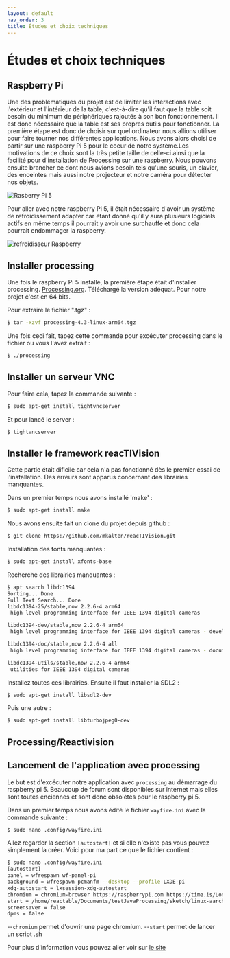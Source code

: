 ```yaml
---
layout: default
nav_order: 3
title: Études et choix techniques
---
```


# Études et choix techniques

## Raspberry Pi

Une des problématiques du projet est de limiter les interactions avec l'extérieur et l'intérieur de la table, c'est-à-dire qu'il faut que la table soit besoin du minimum de périphériques rajoutés à son bon fonctionnement. Il est donc nécessaire que la table est ses propres outils pour fonctionner. La première étape est donc de choisir sur quel ordinateur nous allions utiliser pour faire tourner nos différentes applications. Nous avons alors choisi de partir sur une raspberry Pi 5 pour le coeur de notre système.Les motivations de ce choix sont la très petite taille de celle-ci ainsi que la facilité pour d'installation de Processing sur une raspberry. Nous pouvons ensuite brancher ce dont nous avions besoin tels qu'une souris, un clavier, des enceintes mais aussi notre projecteur et notre caméra pour détecter nos objets.

![Rasberry Pi 5](images/Raspberry.jpg)

Pour aller avec notre raspberry Pi 5, il était nécessaire d'avoir un système de refroidissement adapter car étant donné qu'il y aura plusieurs logiciels actifs en même temps il pourrait y avoir une surchauffe et donc cela pourrait endommager la raspberry.

![refroidisseur Raspberry](images/refroidisseur_raspberry.jpg)

## Installer processing

Une fois le raspberry Pi 5 installé, la première étape était d'installer processing.
[Processing.org](https://processing.org/download).
Téléchargé la version adéquat. Pour notre projet c'est en 64 bits.

Pour extraire le fichier ".tgz" :
```bash
$ tar -xzvf processing-4.3-linux-arm64.tgz
```

Une fois ceci fait, tapez cette commande pour excécuter processing dans le fichier ou vous l'avez extrait :
```bash
$ ./processing
```

## Installer un serveur VNC

Pour faire cela, tapez la commande suivante :
```bash
$ sudo apt-get install tightvncserver
```

Et pour lancé le server :
```bash
$ tightvncserver
```

## Installer le framework reacTIVision

Cette partie était dificile car cela n'a pas fonctionné dès le premier essai de l'installation. Des erreurs sont apparus concernant des librairies manquantes.

Dans un premier temps nous avons installé 'make' :
```bash
$ sudo apt-get install make
```

Nous avons ensuite fait un clone du projet depuis github :
```bash
$ git clone https://github.com/mkalten/reacTIVision.git
```

Installation des fonts manquantes :
```bash
$ sudo apt-get install xfonts-base
```

Recherche des librairies manquantes :
```bash
$ apt search libdc1394
Sorting... Done
Full Text Search... Done
libdc1394-25/stable,now 2.2.6-4 arm64
 high level programming interface for IEEE 1394 digital cameras

libdc1394-dev/stable,now 2.2.6-4 arm64
 high level programming interface for IEEE 1394 digital cameras - development

libdc1394-doc/stable,now 2.2.6-4 all
 high level programming interface for IEEE 1394 digital cameras - documentation

libdc1394-utils/stable,now 2.2.6-4 arm64
 utilities for IEEE 1394 digital cameras
```

Installez toutes ces librairies. Ensuite il faut installer la SDL2 :
```bash
$ sudo apt-get install libsdl2-dev
```

Puis une autre :
```bash
$ sudo apt-get install libturbojpeg0-dev
```

## Processing/Reactivision


## Lancement de l'application avec processing

Le but est d'excécuter notre application avec `processing` au démarrage du raspberry pi 5.
Beaucoup de forum sont disponibles sur internet mais elles sont toutes enciennes et sont donc obsolètes pour le raspberry pi 5.

Dans un premier temps nous avons édité le fichier `wayfire.ini` avec la commande suivante :
```bash
$ sudo nano .config/wayfire.ini
```

Allez regarder la section `[autostart]` et si elle n'existe pas vous pouvez simplement la créer.
Voici pour ma part ce que le fichier contient :
```bash
$ sudo nano .config/wayfire.ini
[autostart]
panel = wfrespawn wf-panel-pi
background = wfrespawn pcmanfm --desktop --profile LXDE-pi
xdg-autostart = lxsession-xdg-autostart
chromium = chromium-browser https://raspberrypi.com https://time.is/London --kiosk --noerrdialogs --disable-infobars --no-first-run --ozone-platform=wayland >
start = /home/reactable/Documents/testJavaProcessing/sketch/linux-aarch64/sketch
screensaver = false
dpms = false
```

--`chromium` permet d'ouvrir une page chromium.
--`start` permet de lancer un script .sh

Pour plus d'information vous pouvez aller voir sur [le site](https://www.raspberrypi.com/tutorials/how-to-use-a-raspberry-pi-in-kiosk-mode/#:~:text=ini%20.%20.-,config%2Fwayfire.,desktop%20in%20Raspberry%20Pi%20OS.&text=This%20line%20opens%20the%20Chromium,.com%20and%20time.is%20.)